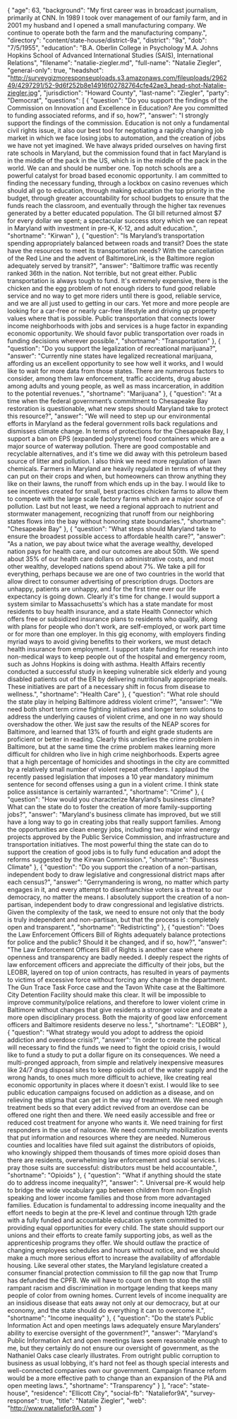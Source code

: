 {
  "age": 63,
  "background": "My first career was in broadcast journalism, primarily at CNN. In 1989 I took over management of our family farm, and in 2001 my husband and I opened a small manufacturing company. We continue to operate both the farm and the manufacturing company.",
  "directory": "content/state-house/district-9a",
  "district": "9a",
  "dob": "7/5/1955",
  "education": "B.A. Oberlin College in Psychology     M.A. Johns Hopkins School of Advanced International Studies (SAIS), International Relations",
  "filename": "natalie-ziegler.md",
  "full-name": "Natalie Ziegler",
  "general-only": true,
  "headshot": "http://surveygizmoresponseuploads.s3.amazonaws.com/fileuploads/296249/4297291/52-9d6f252b8e14916f02782764cfe42ae3_head-shot-Natalie-ziegler.jpg",
  "jurisdiction": "Howard County",
  "last-name": "Ziegler",
  "party": "Democrat",
  "questions": [
    {
      "question": "Do you support the findings of the Commission on Innovation and Excellence in Education? Are you committed to funding associated reforms, and if so, how?",
      "answer": "I strongly support the findings of the commission. Education is not only a fundamental civil rights issue, it also our best tool for negotiating a rapidly changing job market in which we face losing jobs to automation, and the creation of jobs we have not yet imagined.  We have always prided ourselves on having first rate schools in Maryland, but the commission found that in fact Maryland is in the middle of the pack in the US, which is in the middle of the pack in the world. We can and should be number one. Top notch schools are a powerful catalyst for broad based economic opportunity. I am committed to finding the necessary funding, through a lockbox on casino revenues which should all go to education, through making education the top priority in the budget, through greater accountability for school budgets to ensure that the funds reach the classroom, and eventually through the higher tax revenues generated by a better educated population. The GI bill returned almost $7 for every dollar we spent; a spectacular success story which we can repeat in Maryland with investment in pre-K, K-12, and adult education.",
      "shortname": "Kirwan"
    },
    {
      "question": "Is Maryland’s transportation spending appropriately balanced between roads and transit? Does the state have the resources to meet its transportation needs? With the cancellation of the Red Line and the advent of BaltimoreLink, is the Baltimore region adequately served by transit?",
      "answer": "Baltimore traffic was recently ranked 36th in the nation. Not terrible, but not great either. Public transportation is always tough to fund. It's extremely expensive, there is the chicken and the egg problem of not enough riders to fund good reliable service and no way to get more riders until there is good, reliable service, and we are all just used to getting in our cars. Yet more and more people are looking for a car-free or nearly car-free lifestyle and driving up property values where that is possible. Public transportation that connects lower income neighborhoods with jobs and services is a huge factor in expanding economic opportunity. We should favor public transportation over roads in funding decisions wherever possible.",
      "shortname": "Transportation"
    },
    {
      "question": "Do you support the legalization of recreational marijuana?",
      "answer": "Currently nine states have legalized recreational marijuana, affording us an excellent opportunity to see how well it works, and I would like to wait for more data from those states.  There are numerous factors to consider, among them law enforcement, traffic accidents, drug abuse among adults and young people, as well as mass incarceration, in addition to the potential revenues.",
      "shortname": "Marijuana"
    },
    {
      "question": "At a time when the federal government’s commitment to Chesapeake Bay restoration is questionable, what new steps should Maryland take to protect this resource?",
      "answer": "We will need to step up our environmental efforts in Maryland as the federal government rolls back regulations and dismisses climate change. In terms of protections for the Chesapeake Bay, I support a ban on EPS  (expanded polystyrene)  food containers which are a major source of waterway pollution. There are good compostable and recyclable alternatives, and it's time we did away with this petroleum based source of litter and pollution. I also think we need more regulation of lawn chemicals. Farmers in Maryland are heavily regulated in terms of what they can put on their crops and when, but homeowners can throw anything they like on their lawns, the runoff from which ends up in the bay. I would like to see incentives created for small, best practices chicken farms to allow them to compete with the large scale factory farms which are a major source of pollution. Last but not least, we need a regional approach to nutrient and stormwater management, recognizing that runoff from our neighboring states flows into the bay without honoring state boundaries.",
      "shortname": "Chesapeake Bay"
    },
    {
      "question": "What steps should Maryland take to ensure the broadest possible access to affordable health care?",
      "answer": "As a nation, we pay about twice what the average wealthy, developed nation pays for health care, and our outcomes are about 50th. We spend about 35% of our health care dollars on administrative costs, and most other wealthy, developed nations spend about 7%. We take a pill for everything, perhaps because we are one of two countries in the world that allow direct to consumer advertising of prescription drugs. Doctors are unhappy,  patients are unhappy, and for the first time ever our life expectancy is going down. Clearly it's time for change. I would support a system similar to Massachusetts's which has a state mandate for most residents to buy health insurance, and a state Health Connector which offers free or subsidized insurance  plans to residents who qualify, along with plans for people who don't work, are self-employed, or work part time or for more than one employer. In this gig economy, with employers finding myriad ways to avoid giving benefits to their workers, we must detach health insurance from employment. I support state funding for research into non-medical ways to keep people out of the hospital and emergency room, such as Johns Hopkins is doing with asthma. Health Affairs recently conducted a successful study in keeping vulnerable sick elderly and young disabled patients out of the ER by delivering nutritionally appropriate meals. These initiatives are part of a necessary shift in focus from disease to wellness.",
      "shortname": "Health Care"
    },
    {
      "question": "What role should the state play in helping Baltimore address violent crime?",
      "answer": "We need both short term crime fighting initiatives and longer term solutions to address the underlying causes of violent crime, and one in no way should overshadow the other. We just saw the results of the NEAP scores for Baltimore, and learned that 13% of fourth and eight grade students are proficient or better in reading. Clearly this underlies the crime problem in Baltimore, but at the same time the crime problem makes learning more difficult for children who live in high crime neighborhoods. Experts agree that a high percentage of homicides and shootings in the city are committed by a relatively small number of violent repeat offenders. I applaud the recently passed legislation that imposes a 10 year mandatory minimum sentence for second offenses using a gun in a violent crime. I think state police assistance is certainly warranted.",
      "shortname": "Crime"
    },
    {
      "question": "How would you characterize Maryland’s business climate? What can the state do to foster the creation of more family-supporting jobs?",
      "answer": "Maryland's business climate has improved, but we still have a long way to go in creating jobs that really support families. Among the opportunities are clean energy jobs, including two major wind energy projects approved by the Public Service Commission, and infrastructure and transportation initiatives. The most powerful thing the state can do to support the creation of good jobs is to fully fund education and adopt the reforms suggested by the Kirwan Commission.",
      "shortname": "Business Climate"
    },
    {
      "question": "Do you support the creation of a non-partisan, independent body to draw legislative and congressional district maps after each census?",
      "answer": "Gerrymandering is wrong, no matter which party engages in it, and every attempt to disenfranchise voters is a threat to our democracy, no matter the means. I absolutely support the creation of a non-partisan, independent body to draw congressional and legislative districts.  Given the complexity of the task, we need to ensure not only that the body is truly independent and non-partisan, but that the process is completely open and transparent.",
      "shortname": "Redistricting"
    },
    {
      "question": "Does the Law Enforcement Officers Bill of Rights adequately balance protections for police and the public? Should it be changed, and if so, how?",
      "answer": "The Law Enforcement Officers Bill of Rights is another case where openness and transparency are badly needed. I deeply respect the rights of law enforcement officers and appreciate the difficulty of their jobs, but the LEOBR, layered on top of union contracts, has resulted in years of payments to victims of excessive force without forcing any change in the department. The Gun Trace Task Force case and the Tavon White case at the Baltimore City Detention Facility should make this clear. It will be impossible to improve community/police relations, and therefore to lower violent crime in Baltimore without changes that give residents a stronger voice and create a more open disciplinary process. Both the majority of good law enforcement officers and Baltimore residents deserve no less.",
      "shortname": "LEOBR"
    },
    {
      "question": "What strategy would you adopt to address the opioid addiction and overdose crisis?",
      "answer": "In order to create the political will necessary to find the funds we need to fight the opioid crisis, I would like to fund a study to put a dollar figure on its consequences. We need a multi-pronged approach, from simple and relatively inexpensive measures like 24/7 drug disposal sites to keep opioids out of the water supply and the wrong hands, to ones much more difficult to achieve, like creating real economic opportunity in places where it doesn't exist. I would like to see public education campaigns focused on addiction as a disease, and on relieving  the stigma that can get in the way of treatment. We need enough treatment beds so that every addict revived from an overdose can be offered one right then and there. We need easily accessible and free or reduced cost treatment for anyone who wants it. We need training for first responders in the use of naloxone. We need community mobilization events that put information and resources where they are needed. Numerous counties and localities have filed suit against the distributors of opioids, who knowingly shipped them thousands of times more opioid doses than there are residents, overwhelming law enforcement and social services. I pray those suits are successful: distributors must be held accountable.",
      "shortname": "Opioids"
    },
    {
      "question": "What if anything should the state do to address income inequality?",
      "answer": ".  Universal pre-K would help to bridge the wide vocabulary gap between children from non-English speaking and lower income families and those from more advantaged families. Education is fundamental to addressing income inequality and the effort needs to begin at the pre-K level and continue through 12th grade with a fully funded and accountable education system committed to providing equal opportunities for every child. The state should support our unions and their efforts to create family supporting jobs, as well as the apprenticeship programs they offer. We should outlaw the practice of changing employees schedules and hours without notice, and we should make a much more serious effort to increase the availability of affordable housing. Like several other states, the Maryland legislature created a consumer financial protection commission to fill the gap now that Trump has defunded the CPFB. We will have to count on them to stop the still rampant racism and discrimination in mortgage lending that keeps many people of color from owning homes. Current levels of income inequality are an insidious disease that eats away not only at our democracy, but at our economy, and the state should do everything it can to overcome it.",
      "shortname": "Income inequality"
    },
    {
      "question": "Do the state’s Public Information Act and open meetings laws adequately ensure Marylanders’ ability to exercise oversight of the government?",
      "answer": "Maryland's Public Information Act and open meetings laws seem reasonable enough to me, but they certainly do not ensure our oversight of government, as the Nathaniel Oaks case clearly illustrates. From outright public corruption to business as usual lobbying, it's hard not feel as though special interests and well-connected companies own our government. Campaign finance reform would be a more effective path to change than an expansion of the PIA and open meeting laws.",
      "shortname": "Transparency"
    }
  ],
  "race": "state-house",
  "residence": "Ellicott City",
  "social-fb": "Nataliefor9A",
  "survey-response": true,
  "title": "Natalie Ziegler",
  "web": "http://www.nataliefor9A.com"
}
